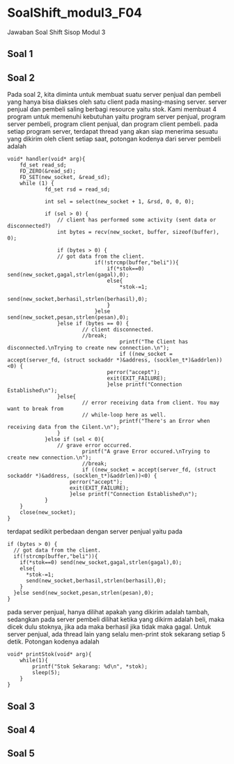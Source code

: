 # SoalShift_modul3_F04
Jawaban Soal Shift Sisop Modul 3

## Soal 1

## Soal 2
Pada soal 2, kita diminta untuk membuat suatu server penjual dan pembeli yang hanya bisa diakses oleh satu client pada masing-masing server. server penjual dan pembeli saling berbagi resource yaitu stok. 
Kami membuat 4 program untuk memenuhi kebutuhan yaitu program server penjual, program server pembeli, program client penjual, dan program client pembeli. pada setiap program server, terdapat thread yang akan siap menerima sesuatu yang dikirim oleh client setiap saat, potongan kodenya dari server pembeli adalah
```
void* handler(void* arg){
	fd_set read_sd;
	FD_ZERO(&read_sd);
   	FD_SET(new_socket, &read_sd);
   	while (1) {
      		fd_set rsd = read_sd;

      		int sel = select(new_socket + 1, &rsd, 0, 0, 0);

      		if (sel > 0) {
         		// client has performed some activity (sent data or disconnected?)
         		int bytes = recv(new_socket, buffer, sizeof(buffer), 0);

         		if (bytes > 0) {
            	// got data from the client.
							if(!strcmp(buffer,"beli")){
								if(*stok==0) send(new_socket,gagal,strlen(gagal),0);
								else{
									*stok-=1;
									send(new_socket,berhasil,strlen(berhasil),0);
								}
							}else send(new_socket,pesan,strlen(pesan),0);
         		}else if (bytes == 0) {
            			// client disconnected.
            			//break;
									printf("The Client has disconnected.\nTrying to create new connection.\n");
									if ((new_socket = accept(server_fd, (struct sockaddr *)&address, (socklen_t*)&addrlen))<0) {
        						perror("accept");
        						exit(EXIT_FAILURE);
    							}else printf("Connection Established\n");
         		}else{
            			// error receiving data from client. You may want to break from
            			// while-loop here as well.
									printf("There's an Error when receiving data from the Cilent.\n");
         		}
      		}else if (sel < 0){
         		// grave error occurred.
						printf("A grave Error occured.\nTrying to create new connection.\n");
						//break;
						if ((new_socket = accept(server_fd, (struct sockaddr *)&address, (socklen_t*)&addrlen))<0) {
        			perror("accept");
        			exit(EXIT_FAILURE);
    				}else printf("Connection Established\n");
      		}
   	}
	close(new_socket);
}
```
terdapat sedikit perbedaan dengan server penjual yaitu pada
```
if (bytes > 0) {
  // got data from the client.
  if(!strcmp(buffer,"beli")){
    if(*stok==0) send(new_socket,gagal,strlen(gagal),0);
    else{
      *stok-=1;
      send(new_socket,berhasil,strlen(berhasil),0);
    }
  }else send(new_socket,pesan,strlen(pesan),0);
}
```
pada server penjual, hanya dilihat apakah yang dikirim adalah tambah, sedangkan pada server pembeli dilihat ketika yang dikirm adalah beli, maka dicek dulu stoknya, jika ada maka berhasil jika tidak maka gagal.
Untuk server penjual, ada thread lain yang selalu men-print stok sekarang setiap 5 detik. Potongan kodenya adalah
```
void* printStok(void* arg){
	while(1){
		printf("Stok Sekarang: %d\n", *stok);
		sleep(5);
	}
}
```
## Soal 3

## Soal 4

## Soal 5
